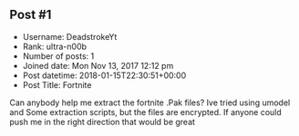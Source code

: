 ## Post #1
- Username: DeadstrokeYt
- Rank: ultra-n00b
- Number of posts: 1
- Joined date: Mon Nov 13, 2017 12:12 pm
- Post datetime: 2018-01-15T22:30:51+00:00
- Post Title: Fortnite

Can anybody help me extract the fortnite .Pak files? Ive tried using umodel and Some extraction scripts, but the files are encrypted. If anyone could push me in the right direction that would be great
